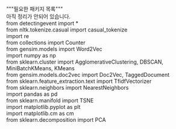 """필요한 패키지 목록"""<br/>
아직 정리가 안되어 있습니다.<br/>
from detectingevent import *<br/>
from nltk.tokenize.casual import casual_tokenize<br/>
import re<br/>
from collections import Counter<br/>
from gensim.models import Word2Vec<br/>
import numpy as np<br/>
from sklearn.cluster import AgglomerativeClustering, DBSCAN, MiniBatchKMeans, KMeans<br/>
from gensim.models.doc2vec import Doc2Vec, TaggedDocument<br/>
from sklearn.feature_extraction.text import TfidfVectorizer<br/>
from sklearn.neighbors import NearestNeighbors<br/>
import pandas as pd<br/>
from sklearn.manifold import TSNE<br/>
import matplotlib.pyplot as plt<br/>
import matplotlib.cm as cm<br/>
from sklearn.decomposition import PCA<br/>
